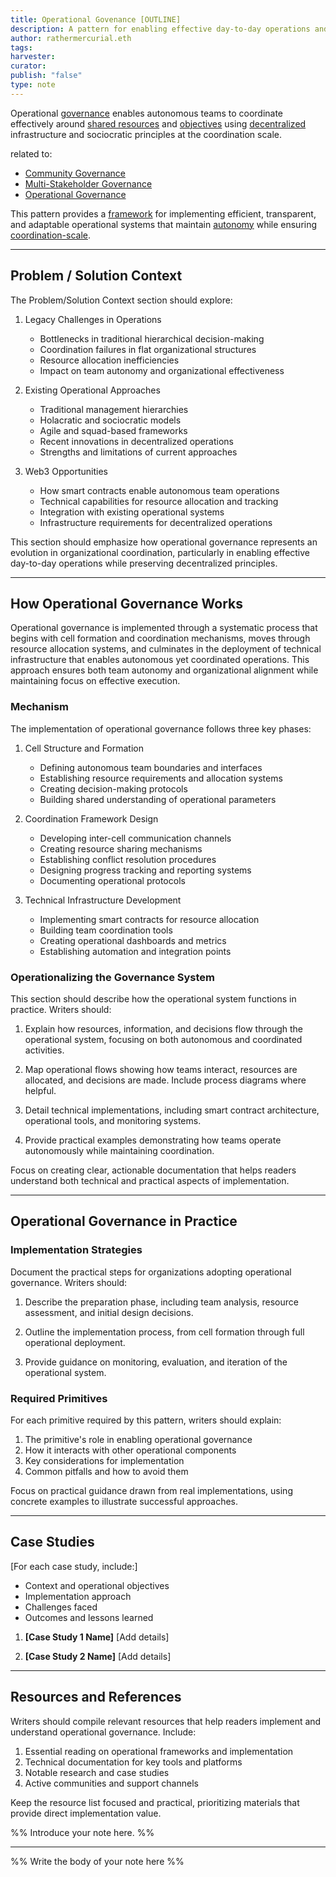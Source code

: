 ```yaml
---
title: Operational Govenance [OUTLINE]
description: A pattern for enabling effective day-to-day operations and resource allocation through sociocratic coordination of autonomous teams
author: rathermercurial.eth
tags: 
harvester: 
curator: 
publish: "false"
type: note
---
```


Operational [governance](/tags/governance.md) enables autonomous teams to coordinate effectively around [shared resources](/tags/resources.md) and [objectives](/tags/goals.md) using [decentralized](/tags/decentralization.md) infrastructure and sociocratic principles at the coordination scale.

related to:
- [Community Governance](/notes/rpp/rpp-working-docs/community-governance.md)
- [Multi-Stakeholder Governance](/multistakeholder-governance.md)
- [Operational Governance](/notes/rpp/rpp-working-docs/operational-governance.md)

This pattern provides a [framework](/tags/frameworks.md) for implementing efficient, transparent, and adaptable operational systems that maintain [autonomy](/tags/autonomy.md) while ensuring [coordination-scale](/artifacts/guides/dao-primitives-framework/group-scale/coordination-scale.md).

---

## Problem / Solution Context

The Problem/Solution Context section should explore:

1. Legacy Challenges in Operations
   * Bottlenecks in traditional hierarchical decision-making
   * Coordination failures in flat organizational structures
   * Resource allocation inefficiencies
   * Impact on team autonomy and organizational effectiveness

2. Existing Operational Approaches
   * Traditional management hierarchies
   * Holacratic and sociocratic models
   * Agile and squad-based frameworks
   * Recent innovations in decentralized operations
   * Strengths and limitations of current approaches

3. Web3 Opportunities
   * How smart contracts enable autonomous team operations
   * Technical capabilities for resource allocation and tracking
   * Integration with existing operational systems
   * Infrastructure requirements for decentralized operations

This section should emphasize how operational governance represents an evolution in organizational coordination, particularly in enabling effective day-to-day operations while preserving decentralized principles.

---

## How Operational Governance Works

Operational governance is implemented through a systematic process that begins with cell formation and coordination mechanisms, moves through resource allocation systems, and culminates in the deployment of technical infrastructure that enables autonomous yet coordinated operations. This approach ensures both team autonomy and organizational alignment while maintaining focus on effective execution.

### Mechanism

The implementation of operational governance follows three key phases:

1. Cell Structure and Formation
   * Defining autonomous team boundaries and interfaces
   * Establishing resource requirements and allocation systems
   * Creating decision-making protocols
   * Building shared understanding of operational parameters

2. Coordination Framework Design
   * Developing inter-cell communication channels
   * Creating resource sharing mechanisms
   * Establishing conflict resolution procedures
   * Designing progress tracking and reporting systems
   * Documenting operational protocols

3. Technical Infrastructure Development
   * Implementing smart contracts for resource allocation
   * Building team coordination tools
   * Creating operational dashboards and metrics
   * Establishing automation and integration points

### Operationalizing the Governance System

This section should describe how the operational system functions in practice. Writers should:

1. Explain how resources, information, and decisions flow through the operational system, focusing on both autonomous and coordinated activities.

2. Map operational flows showing how teams interact, resources are allocated, and decisions are made. Include process diagrams where helpful.

3. Detail technical implementations, including smart contract architecture, operational tools, and monitoring systems.

4. Provide practical examples demonstrating how teams operate autonomously while maintaining coordination.

Focus on creating clear, actionable documentation that helps readers understand both technical and practical aspects of implementation.

---

## Operational Governance in Practice

### Implementation Strategies

Document the practical steps for organizations adopting operational governance. Writers should:

1. Describe the preparation phase, including team analysis, resource assessment, and initial design decisions.

2. Outline the implementation process, from cell formation through full operational deployment.

3. Provide guidance on monitoring, evaluation, and iteration of the operational system.

### Required Primitives

For each primitive required by this pattern, writers should explain:
1. The primitive's role in enabling operational governance
2. How it interacts with other operational components
3. Key considerations for implementation
4. Common pitfalls and how to avoid them

Focus on practical guidance drawn from real implementations, using concrete examples to illustrate successful approaches.

---

## Case Studies

[For each case study, include:]
- Context and operational objectives
- Implementation approach
- Challenges faced
- Outcomes and lessons learned

1. **[Case Study 1 Name]**
   [Add details]

2. **[Case Study 2 Name]**
   [Add details]

---

## Resources and References

Writers should compile relevant resources that help readers implement and understand operational governance. Include:

1. Essential reading on operational frameworks and implementation
2. Technical documentation for key tools and platforms
3. Notable research and case studies
4. Active communities and support channels

Keep the resource list focused and practical, prioritizing materials that provide direct implementation value.

%% Introduce your note here. %%

---

%% Write the body of your note here %%

